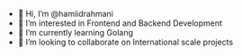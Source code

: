 - 👋 Hi, I’m @hamiidrahmani
- 👀 I’m interested in Frontend and Backend Development
- 🌱 I’m currently learning Golang
- 💞️ I’m looking to collaborate on International scale projects

<!---
hamiidrahmani/hamiidrahmani is a ✨ special ✨ repository because its `README.md` (this file) appears on your GitHub profile.
You can click the Preview link to take a look at your changes.
--->
